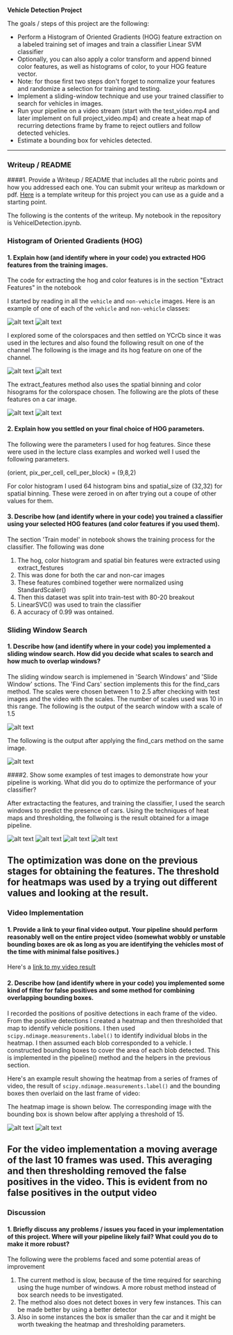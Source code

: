 
**Vehicle Detection Project**

The goals / steps of this project are the following:

* Perform a Histogram of Oriented Gradients (HOG) feature extraction on a labeled training set of images and train a classifier Linear SVM classifier
* Optionally, you can also apply a color transform and append binned color features, as well as histograms of color, to your HOG feature vector. 
* Note: for those first two steps don't forget to normalize your features and randomize a selection for training and testing.
* Implement a sliding-window technique and use your trained classifier to search for vehicles in images.
* Run your pipeline on a video stream (start with the test_video.mp4 and later implement on full project_video.mp4) and create a heat map of recurring detections frame by frame to reject outliers and follow detected vehicles.
* Estimate a bounding box for vehicles detected.

[//]: # (Image References)
[image1]: ./output_images/carImage.png
[image2]: ./output_images/notCarImage.png
[image3]: ./output_images/hogCarImage.png
[image4]: ./output_images/hogFeatures.png
[image5]: ./output_images/SpatialFeatures.png
[image6]: ./output_images/Histogram.png
[image7]: ./output_images/searchWindows.png
[image8]: ./output_images/searchWindowOut.png
[image9]: ./output_images/test6Out.png
[image10]: ./output_images/test5Out.png
[image11]: ./output_images/test4Out.png
[image12]: ./output_images/test1Out.png
[image13]: ./output_images/heatmap.png

[video1]: ./project_video.mp4

---
### Writeup / README

####1. Provide a Writeup / README that includes all the rubric points and how you addressed each one.  You can submit your writeup as markdown or pdf.  [Here](https://github.com/udacity/CarND-Vehicle-Detection/blob/master/writeup_template.md) is a template writeup for this project you can use as a guide and a starting point.  

The following is the contents of the writeup. My notebook in the repository is VehicelDetection.ipynb. 

### Histogram of Oriented Gradients (HOG)

#### 1. Explain how (and identify where in your code) you extracted HOG features from the training images.

The code for extracting the hog and color features is in the section "Extract Features" in the notebook

I started by reading in all the `vehicle` and `non-vehicle` images.  Here is an example of one of each of the `vehicle` and `non-vehicle` classes:

![alt text][image1]
![alt text][image2]

I explored some of the colorspaces and then settled on YCrCb since it was used in the lectures and also found the following result on one of the channel The following is the image and its hog feature on one of the channel.

![alt text][image3]
![alt text][image4]

The extract_features method also uses the spatial binning and color hisograms for the colorspace chosen. The following are the plots of these features on a car image.

![alt text][image5]
![alt text][image6]

#### 2. Explain how you settled on your final choice of HOG parameters.

The following were the parameters I used for hog features. Since these were used in the lecture class examples and worked well I used the following parameters. 

(orient, pix_per_cell, cell_per_block) = (9,8,2)

For color histogram I used 64 histogram bins and spatial_size of (32,32) for spatial binning. These were zeroed in on after trying out a coupe of other values for them.

#### 3. Describe how (and identify where in your code) you trained a classifier using your selected HOG features (and color features if you used them).

The section 'Train model' in notebook shows the training process for the classifier. The following was done

1. The hog, color histogram and spatial bin features were extracted using extract_festures
2. This was done for both the car and non-car images
3. These features combined together were normalized using StandardScaler()
4. Then this dataset was split into train-test with 80-20 breakout
5. LinearSVC() was used to train the classifier
6. A accuracy of 0.99 was ontained.

### Sliding Window Search

#### 1. Describe how (and identify where in your code) you implemented a sliding window search.  How did you decide what scales to search and how much to overlap windows?

The sliding window search is implemened in 'Search Windows' and 'Slide Window' sctions. The 'Find Cars' section implements this for the find_cars method.  The scales were chosen between 1 to 2.5 after checking with  test images and the video with the scales. The number of scales used was 10 in  this range. The following is the output of the search window with a scale of 1.5

![alt text][image7]

The following is the output after applying the find_cars method on the same image.

![alt text][image8]

####2. Show some examples of test images to demonstrate how your pipeline is working.  What did you do to optimize the performance of your classifier?

After extractacting the features, and training the classifier, I used the search windows to predict the presence of cars. Using  the techniques of heat maps and thresholding, the follwoing is the result obtained for a image pipeline.

![alt text][image9]
![alt text][image10]
![alt text][image11]
![alt text][image12]

The optimization was done on the previous stages for obtaining the features. The threshold for heatmaps was used  by a trying out different values and looking at the result.
---

### Video Implementation

#### 1. Provide a link to your final video output.  Your pipeline should perform reasonably well on the entire project video (somewhat wobbly or unstable bounding boxes are ok as long as you are identifying the vehicles most of the time with minimal false positives.)
Here's a [link to my video result](./project_video_output.mp4)


#### 2. Describe how (and identify where in your code) you implemented some kind of filter for false positives and some method for combining overlapping bounding boxes.

I recorded the positions of positive detections in each frame of the video.  From the positive detections I created a heatmap and then thresholded that map to identify vehicle positions.  I then used `scipy.ndimage.measurements.label()` to identify individual blobs in the heatmap.  I then assumed each blob corresponded to a vehicle.  I constructed bounding boxes to cover the area of each blob detected. This is implemented in the pipeline() method and the helpers in the previous section.

Here's an example result showing the heatmap from a series of frames of video, the result of `scipy.ndimage.measurements.label()` and the bounding boxes then overlaid on the last frame of video:

The heatmap image is shown below. The corresponding image with the bounding box is shown below after applying a threshold of 15.

![alt text][image13]
![alt text][image9]

For the video implementation a moving average of the last 10 frames was used. This averaging and then thresholding removed the false positives in the video. This is evident from no false positives in the output video
---

### Discussion

#### 1. Briefly discuss any problems / issues you faced in your implementation of this project.  Where will your pipeline likely fail?  What could you do to make it more robust?

The following were the problems faced and some potential areas of improvement

1. The current method is slow, because of the time required for searching using the huge number of windows. A more robust method instead of box search needs to be investigated. 
2. The method also does not detect boxes in very few instances. This can be made better by using a better detector 
3. Also in some instances the box is smaller than the car and it might be worth tweaking the heatmap and thresholding parameters.



